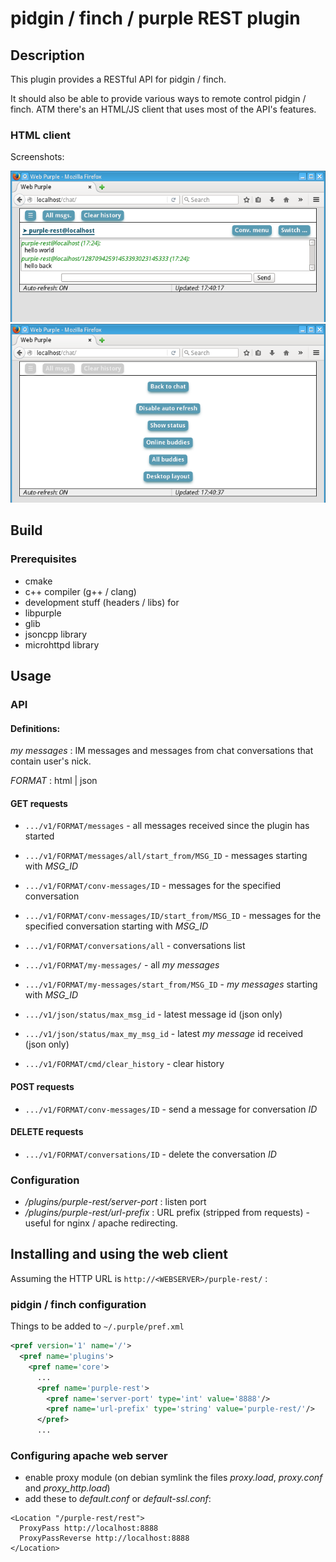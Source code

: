 # pidgin / finch / purple REST plugin

## Description

This plugin provides a RESTful API for pidgin / finch.

It should also be able to provide various ways to remote control pidgin / finch. ATM there's an HTML/JS client that uses most of the API's features.

### HTML client

Screenshots:

![purple rest html 1](doc/img/purple-rest-screenshot1.png?raw=true "HTML client - screenshot1")
![purple rest html 2](doc/img/purple-rest-screenshot2.png?raw=true "HTML client - screenshot2")

## Build

### Prerequisites

* cmake
* c++ compiler (g++ / clang)
* development stuff (headers / libs) for
 * libpurple
 * glib
 * jsoncpp library
 * microhttpd library

## Usage

### API

#### Definitions:

*my messages* : IM messages and messages from chat conversations that contain user's
nick.

*FORMAT* : html | json

#### GET requests

* `.../v1/FORMAT/messages` - all messages received since the plugin has started
* `.../v1/FORMAT/messages/all/start_from/MSG_ID` - messages starting with *MSG_ID*

* `.../v1/FORMAT/conv-messages/ID` - messages for the specified conversation
* `.../v1/FORMAT/conv-messages/ID/start_from/MSG_ID` - messages for the
specified conversation starting with *MSG_ID*

* `.../v1/FORMAT/conversations/all` - conversations list

* `.../v1/FORMAT/my-messages/` - all *my messages*
* `.../v1/FORMAT/my-messages/start_from/MSG_ID` - *my messages* starting with *MSG_ID*

* `.../v1/json/status/max_msg_id` - latest message id (json only)
* `.../v1/json/status/max_my_msg_id` - latest *my message* id received (json only)

* `.../v1/FORMAT/cmd/clear_history` - clear history

#### POST requests

* `.../v1/FORMAT/conv-messages/ID` - send a message for conversation *ID*

#### DELETE requests

* `.../v1/FORMAT/conversations/ID` - delete the conversation *ID*

### Configuration

* _/plugins/purple-rest/server-port_ : listen port
* _/plugins/purple-rest/url-prefix_ : URL prefix (stripped from requests) - useful for
nginx / apache redirecting.

## Installing and using the web client

Assuming the HTTP URL is ```http://<WEBSERVER>/purple-rest/``` :

### pidgin / finch configuration

Things to be added to ```~/.purple/pref.xml```

```xml
<pref version='1' name='/'>
  <pref name='plugins'>
    <pref name='core'>
      ...
      <pref name='purple-rest'>
        <pref name='server-port' type='int' value='8888'/>
        <pref name='url-prefix' type='string' value='purple-rest/'/>
      </pref>
      ...
```

### Configuring apache web server

* enable proxy module (on debian symlink the files *proxy.load*, *proxy.conf* and *proxy_http.load*)
* add these to *default.conf* or *default-ssl.conf*:

```
<Location "/purple-rest/rest">
  ProxyPass http://localhost:8888
  ProxyPassReverse http://localhost:8888
</Location>
```

